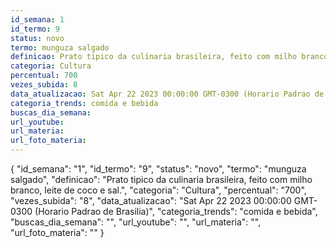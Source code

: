 ```yaml
---
id_semana: 1
id_termo: 9
status: novo
termo: munguza salgado
definicao: Prato tipico da culinaria brasileira, feito com milho branco, leite de coco e sal.
categoria: Cultura
percentual: 700
vezes_subida: 8
data_atualizacao: Sat Apr 22 2023 00:00:00 GMT-0300 (Horario Padrao de Brasilia)
categoria_trends: comida e bebida
buscas_dia_semana: 
url_youtube: 
url_materia: 
url_foto_materia: 
---
```


{
  "id_semana": "1",
  "id_termo": "9",
  "status": "novo",
  "termo": "munguza salgado",
  "definicao": "Prato tipico da culinaria brasileira, feito com milho branco, leite de coco e sal.",
  "categoria": "Cultura",
  "percentual": "700",
  "vezes_subida": "8",
  "data_atualizacao": "Sat Apr 22 2023 00:00:00 GMT-0300 (Horario Padrao de Brasilia)",
  "categoria_trends": "comida e bebida",
  "buscas_dia_semana": "",
  "url_youtube": "",
  "url_materia": "",
  "url_foto_materia": ""
}